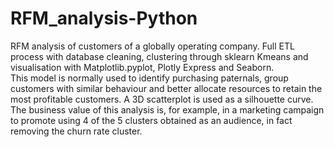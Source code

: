 # RFM_analysis-Python
RFM analysis of customers of a globally operating company. 
Full ETL process with database cleaning, clustering through sklearn Kmeans and visualisation with Matplotlib.pyplot, Plotly Express and Seaborn.  
This model is normally used to identify purchasing paternals, group customers with similar behaviour and better allocate resources to retain the most profitable customers.
A 3D scatterplot is used as a silhouette curve.
The business value of this analysis is, for example, in a marketing campaign to promote using 4 of the 5 clusters obtained as an audience, in fact removing the churn rate cluster.
